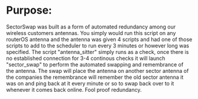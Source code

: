 # Purpose: 
SectorSwap was built as a form of automated redundancy among our wireless customers antennas.
You simply would run this script on any routerOS antenna and the antenna was given 4 scripts
and had one of those scripts to add to the scheduler to run every 3 minutes or however long was
specified. The script "antenna_sitter" simply runs as a check, once there is no established 
connection for 3-4 continous checks it will launch "sector_swap" to perform the automated swapping
and remembrance of the antenna. The swap will place the antenna on another sector antenna of the companies
the remembrance will remember the old sector antenna it was on and ping back at it every minute or so to
swap back over to it whenever it comes back online. Fool proof redundancy.
